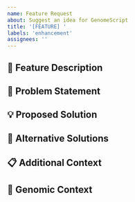 ```yaml
---
name: Feature Request
about: Suggest an idea for GenomeScript
title: '[FEATURE] '
labels: 'enhancement'
assignees: ''
---
```


## 🎯 Feature Description
<!-- A clear and concise description of what you want to happen -->

## 🤔 Problem Statement
<!-- Describe the problem this feature would solve -->

## 💡 Proposed Solution
<!-- Describe how you think this could be implemented -->

## 🔄 Alternative Solutions
<!-- Describe any alternative solutions you've considered -->

## 📋 Additional Context
<!-- Add any other context or screenshots about the feature request here -->

## 🧬 Genomic Context
<!-- If relevant, describe how this relates to genomic analysis --> 